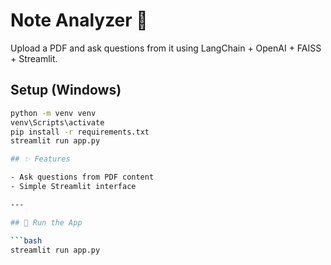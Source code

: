 # Note Analyzer 📄

Upload a PDF and ask questions from it using LangChain + OpenAI + FAISS + Streamlit.

## Setup (Windows)

```bash
python -m venv venv
venv\Scripts\activate
pip install -r requirements.txt
streamlit run app.py

## ✨ Features

- Ask questions from PDF content
- Simple Streamlit interface

---

## 🚀 Run the App

```bash
streamlit run app.py
